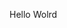 Hello Wolrd































































































































































































































































































































































































































































































































































































































































































































































































































































































































































































































































































































































































































































































































































































































































































































































































































































































































































































































































































































































































































































